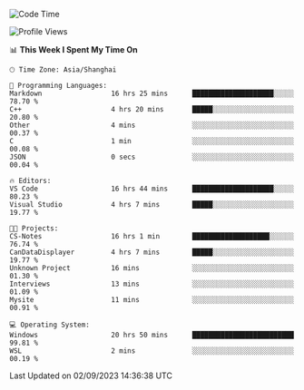 <!--START_SECTION:waka-->
![Code Time](http://img.shields.io/badge/Code%20Time-1%2C211%20hrs%2053%20mins-blue)

![Profile Views](http://img.shields.io/badge/Profile%20Views-0-blue)

📊 **This Week I Spent My Time On** 

```text
🕑︎ Time Zone: Asia/Shanghai

💬 Programming Languages: 
Markdown                 16 hrs 25 mins      ████████████████████░░░░░   78.70 % 
C++                      4 hrs 20 mins       █████░░░░░░░░░░░░░░░░░░░░   20.80 % 
Other                    4 mins              ░░░░░░░░░░░░░░░░░░░░░░░░░   00.37 % 
C                        1 min               ░░░░░░░░░░░░░░░░░░░░░░░░░   00.08 % 
JSON                     0 secs              ░░░░░░░░░░░░░░░░░░░░░░░░░   00.04 % 

🔥 Editors: 
VS Code                  16 hrs 44 mins      ████████████████████░░░░░   80.23 % 
Visual Studio            4 hrs 7 mins        █████░░░░░░░░░░░░░░░░░░░░   19.77 % 

🐱‍💻 Projects: 
CS-Notes                 16 hrs 1 min        ███████████████████░░░░░░   76.74 % 
CanDataDisplayer         4 hrs 7 mins        █████░░░░░░░░░░░░░░░░░░░░   19.77 % 
Unknown Project          16 mins             ░░░░░░░░░░░░░░░░░░░░░░░░░   01.30 % 
Interviews               13 mins             ░░░░░░░░░░░░░░░░░░░░░░░░░   01.09 % 
Mysite                   11 mins             ░░░░░░░░░░░░░░░░░░░░░░░░░   00.91 % 

💻 Operating System: 
Windows                  20 hrs 50 mins      █████████████████████████   99.81 % 
WSL                      2 mins              ░░░░░░░░░░░░░░░░░░░░░░░░░   00.19 % 
```


 Last Updated on 02/09/2023 14:36:38 UTC
<!--END_SECTION:waka-->